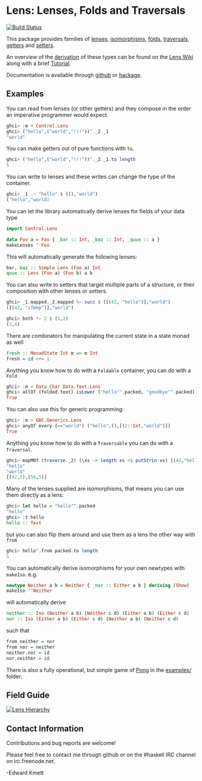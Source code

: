 Lens: Lenses, Folds and Traversals
==================================

[![Build Status](https://secure.travis-ci.org/ekmett/lens.png?branch=master)](http://travis-ci.org/ekmett/lens)

This package provides families of [lenses](https://github.com/ekmett/lens/blob/master/src/Control/Lens/Type.hs), [isomorphisms](https://github.com/ekmett/lens/blob/master/src/Control/Lens/Iso.hs), [folds](https://github.com/ekmett/lens/blob/master/src/Control/Lens/Fold.hs), [traversals](https://github.com/ekmett/lens/blob/master/src/Control/Lens/Traversal.hs), [getters](https://github.com/ekmett/lens/blob/master/src/Control/Lens/Getter.hs) and [setters](https://github.com/ekmett/lens/blob/master/src/Control/Lens/Setter.hs).

An overview of the [derivation](https://github.com/ekmett/lens/wiki/Derivation) of these types can be found on the [Lens Wiki](https://github.com/ekmett/lens/wiki) along with a brief [Tutorial](https://github.com/ekmett/lens/wiki/Tutorial).

Documentation is available through [github](https://ekmett.github.com/lens) or [hackage](http://hackage.haskell.org/package/lens).

Examples
--------

You can read from lenses (or other getters) and they compose in the order an imperative programmer would expect.

```haskell
ghci> :m + Control.Lens
ghci> ("hello",("world","!!!"))^._2._1
"world"
```

You can make getters out of pure functions with `to`.


```haskell
ghci> ("hello",("world","!!!"))^._2._1.to length
5
```

You can write to lenses and these writes can change the type of the container.

```haskell
ghci> _1 .~ "hello" $ ((),"world")
("hello","world)
```

You can let the library automatically derive lenses for fields of your data type

```haskell
import Control.Lens

data Foo a = Foo { _bar :: Int, _baz :: Int, _quux :: a }
makeLenses ''Foo
```

This will automatically generate the following lenses:

```haskell
bar, baz :: Simple Lens (Foo a) Int
quux :: Lens (Foo a) (Foo b) a b
```

You can also write to setters that target multiple parts of a structure, or their composition with other
lenses or setters.

```haskell
ghci> _1.mapped._2.mapped %~ succ $ ([(42, "hello")],"world")
([(42, "ifmmp")],"world")
```

```haskell
ghci> both *~ 2 $ (1,2)
(2,4)
```

There are combinators for manipulating the current state in a state monad as well

```haskell
fresh :: MonadState Int m => m Int
fresh = id <+= 1
```

Anything you know how to do with a `Foldable` container, you can do with a `Fold`

```haskell
ghci> :m + Data.Char Data.Text.Lens
ghci> allOf (folded.text) isLower ["hello"^.packed, "goodbye"^.packed]
True
```

You can also use this for generic programming:

```haskell
ghci> :m + GHC.Generics.Lens
ghci> anyOf every (=="world") ("hello",(),[(2::Int,"world")])
True
```

Anything you know how to do with a `Traversable` you can do with a `Traversal`.

```haskell
ghci> mapMOf (traverse._2) (\xs -> length xs <$ putStrLn xs) [(42,"hello"),(56,"world")]
"hello"
"world"
[(42,5),(56,5)]
```

Many of the lenses supplied are isomorphisms, that means you can use them directly as a lens:

```haskell
ghci> let hello = "hello"^.packed
"hello"
ghci> :t hello
hello :: Text
```

but you can also flip them around and use them as a lens the other way with `from`

```haskell
ghci> hello^.from packed.to length
5
```

You can automatically derive isomorphisms for your own newtypes with `makeIso`. e.g.

```haskell
newtype Neither a b = Neither { _nor :: Either a b } deriving (Show)
makeIso ''Neither
```

will automatically derive

```haskell
neither :: Iso (Neither a b) (Neither c d) (Either a b) (Either c d)
nor :: Iso (Either a b) (Either c d) (Neither a b) (Neither c d)
```

such that

```haskell
from neither = nor
from nor = neither
neither.nor = id
nor.neither = id
```

There is also a fully operational, but simple game of [Pong](https://github.com/ekmett/lens/blob/master/examples/Pong.hs) in the [examples/](https://github.com/ekmett/lens/blob/master/examples/) folder.

Field Guide
-----------

[![Lens Hierarchy](https://s3.amazonaws.com/creately-published/h5nyo9ne1)](https://creately.com/diagram/h5nyo9ne1/LBbRz63yg4yQsTXGLtub1bQU4%3D)

Contact Information
-------------------

Contributions and bug reports are welcome!

Please feel free to contact me through github or on the #haskell IRC channel on irc.freenode.net.

-Edward Kmett
